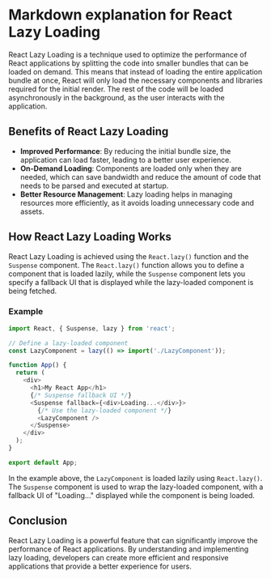 # Markdown explanation for React Lazy Loading

React Lazy Loading is a technique used to optimize the performance of React applications by splitting the code into smaller bundles that can be loaded on demand. This means that instead of loading the entire application bundle at once, React will only load the necessary components and libraries required for the initial render. The rest of the code will be loaded asynchronously in the background, as the user interacts with the application.

## Benefits of React Lazy Loading

- **Improved Performance**: By reducing the initial bundle size, the application can load faster, leading to a better user experience.
- **On-Demand Loading**: Components are loaded only when they are needed, which can save bandwidth and reduce the amount of code that needs to be parsed and executed at startup.
- **Better Resource Management**: Lazy loading helps in managing resources more efficiently, as it avoids loading unnecessary code and assets.

## How React Lazy Loading Works

React Lazy Loading is achieved using the `React.lazy()` function and the `Suspense` component. The `React.lazy()` function allows you to define a component that is loaded lazily, while the `Suspense` component lets you specify a fallback UI that is displayed while the lazy-loaded component is being fetched.

### Example

```javascript
import React, { Suspense, lazy } from 'react';

// Define a lazy-loaded component
const LazyComponent = lazy(() => import('./LazyComponent'));

function App() {
  return (
    <div>
      <h1>My React App</h1>
      {/* Suspense fallback UI */}
      <Suspense fallback={<div>Loading...</div>}>
        {/* Use the lazy-loaded component */}
        <LazyComponent />
      </Suspense>
    </div>
  );
}

export default App;
```

In the example above, the `LazyComponent` is loaded lazily using `React.lazy()`. The `Suspense` component is used to wrap the lazy-loaded component, with a fallback UI of "Loading..." displayed while the component is being loaded.

## Conclusion

React Lazy Loading is a powerful feature that can significantly improve the performance of React applications. By understanding and implementing lazy loading, developers can create more efficient and responsive applications that provide a better experience for users.